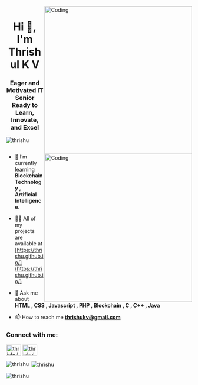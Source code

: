 <img align="right" alt="Coding" width="400" src="https://i.pinimg.com/originals/e6/92/1a/e6921a2ba815d72975bb99c77b2eb82c.gif">
<h1 align="center">Hi 👋, I'm Thrishul K V</h1>
<h3 align="center">Eager and Motivated IT Senior Ready to Learn, Innovate, and Excel</h3>
<img align="right" alt="Coding" width="400" src="https://i.pinimg.com/originals/e6/92/1a/e6921a2ba815d72975bb99c77b2eb82c.gif">
<p align="left"> <img src="https://komarev.com/ghpvc/?username=thrishu&label=Profile%20views&color=0e75b6&style=flat" alt="thrishu" /> </p>

<p align="left"> <a href="https://twitter.com/" target="blank"><img src="https://img.shields.io/twitter/follow/?logo=twitter&style=for-the-badge" alt="" /></a> </p>

- 🌱 I’m currently learning **Blockchain Technology , Artificial Intelligence.**

- 👨‍💻 All of my projects are available at [https://thrishu.github.io/](https://thrishu.github.io/)

- 💬 Ask me about **HTML , CSS , Javascript , PHP , Blockchain , C , C++ , Java**

- 📫 How to reach me **thrishukv@gmail.com**

<h3 align="left">Connect with me:</h3>
<p align="left">
<a href="https://linkedin.com/in/thrishul k v" target="blank"><img align="center" src="https://raw.githubusercontent.com/rahuldkjain/github-profile-readme-generator/master/src/images/icons/Social/linked-in-alt.svg" alt="thrishul k v" height="30" width="40" /></a>
<a href="https://instagram.com/thrishulkv" target="blank"><img align="center" src="https://raw.githubusercontent.com/rahuldkjain/github-profile-readme-generator/master/src/images/icons/Social/instagram.svg" alt="thrishulkv" height="30" width="40" /></a>
</p>


<p><img align="left" src="https://github-readme-stats.vercel.app/api/top-langs?username=thrishu&show_icons=true&locale=en&layout=compact" alt="thrishu" /></p>

<p>&nbsp;<img align="center" src="https://github-readme-stats.vercel.app/api?username=thrishu&show_icons=true&locale=en" alt="thrishu" /></p>

<p><img align="center" src="https://github-readme-streak-stats.herokuapp.com/?user=thrishu&" alt="thrishu" /></p>
